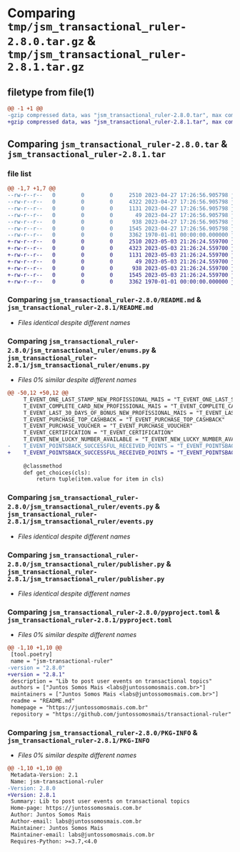 # Comparing `tmp/jsm_transactional_ruler-2.8.0.tar.gz` & `tmp/jsm_transactional_ruler-2.8.1.tar.gz`

## filetype from file(1)

```diff
@@ -1 +1 @@
-gzip compressed data, was "jsm_transactional_ruler-2.8.0.tar", max compression
+gzip compressed data, was "jsm_transactional_ruler-2.8.1.tar", max compression
```

## Comparing `jsm_transactional_ruler-2.8.0.tar` & `jsm_transactional_ruler-2.8.1.tar`

### file list

```diff
@@ -1,7 +1,7 @@
--rw-r--r--   0        0        0     2510 2023-04-27 17:26:56.905798 jsm_transactional_ruler-2.8.0/README.md
--rw-r--r--   0        0        0     4322 2023-04-27 17:26:56.905798 jsm_transactional_ruler-2.8.0/jsm_transactional_ruler/enums.py
--rw-r--r--   0        0        0     1131 2023-04-27 17:26:56.905798 jsm_transactional_ruler-2.8.0/jsm_transactional_ruler/events.py
--rw-r--r--   0        0        0       49 2023-04-27 17:26:56.905798 jsm_transactional_ruler-2.8.0/jsm_transactional_ruler/exceptions.py
--rw-r--r--   0        0        0      938 2023-04-27 17:26:56.905798 jsm_transactional_ruler-2.8.0/jsm_transactional_ruler/publisher.py
--rw-r--r--   0        0        0     1545 2023-04-27 17:26:56.905798 jsm_transactional_ruler-2.8.0/pyproject.toml
--rw-r--r--   0        0        0     3362 1970-01-01 00:00:00.000000 jsm_transactional_ruler-2.8.0/PKG-INFO
+-rw-r--r--   0        0        0     2510 2023-05-03 21:26:24.559700 jsm_transactional_ruler-2.8.1/README.md
+-rw-r--r--   0        0        0     4323 2023-05-03 21:26:24.559700 jsm_transactional_ruler-2.8.1/jsm_transactional_ruler/enums.py
+-rw-r--r--   0        0        0     1131 2023-05-03 21:26:24.559700 jsm_transactional_ruler-2.8.1/jsm_transactional_ruler/events.py
+-rw-r--r--   0        0        0       49 2023-05-03 21:26:24.559700 jsm_transactional_ruler-2.8.1/jsm_transactional_ruler/exceptions.py
+-rw-r--r--   0        0        0      938 2023-05-03 21:26:24.559700 jsm_transactional_ruler-2.8.1/jsm_transactional_ruler/publisher.py
+-rw-r--r--   0        0        0     1545 2023-05-03 21:26:24.559700 jsm_transactional_ruler-2.8.1/pyproject.toml
+-rw-r--r--   0        0        0     3362 1970-01-01 00:00:00.000000 jsm_transactional_ruler-2.8.1/PKG-INFO
```

### Comparing `jsm_transactional_ruler-2.8.0/README.md` & `jsm_transactional_ruler-2.8.1/README.md`

 * *Files identical despite different names*

### Comparing `jsm_transactional_ruler-2.8.0/jsm_transactional_ruler/enums.py` & `jsm_transactional_ruler-2.8.1/jsm_transactional_ruler/enums.py`

 * *Files 0% similar despite different names*

```diff
@@ -50,12 +50,12 @@
     T_EVENT_ONE_LAST_STAMP_NEW_PROFISSIONAL_MAIS = "T_EVENT_ONE_LAST_STAMP_NEW_PROFISSIONAL_MAIS"
     T_EVENT_COMPLETE_CARD_NEW_PROFISSIONAL_MAIS = "T_EVENT_COMPLETE_CARD_NEW_PROFISSIONAL_MAIS"
     T_EVENT_LAST_30_DAYS_OF_BONUS_NEW_PROFISSIONAL_MAIS = "T_EVENT_LAST_30_DAYS_OF_BONUS_NEW_PROFISSIONAL_MAIS"
     T_EVENT_PURCHASE_TOP_CASHBACK = "T_EVENT_PURCHASE_TOP_CASHBACK"
     T_EVENT_PURCHASE_VOUCHER = "T_EVENT_PURCHASE_VOUCHER"
     T_EVENT_CERTIFICATION = "T_EVENT_CERTIFICATION"
     T_EVENT_NEW_LUCKY_NUMBER_AVAILABLE = "T_EVENT_NEW_LUCKY_NUMBER_AVAILABLE"
-    T_EVENT_POINTSBACK_SUCCESSFUL_RECEIVED_POINTS = "T_EVENT_POINTSBACK_SUCCESSFUL_RECEIVED_POINTS"
+    T_EVENT_POINTSBACK_SUCCESSFUL_RECEIVED_POINTS = "T_EVENT_POINTSBACK_SUCCESSFULL_RECEIVED_POINTS"
 
     @classmethod
     def get_choices(cls):
         return tuple(item.value for item in cls)
```

### Comparing `jsm_transactional_ruler-2.8.0/jsm_transactional_ruler/events.py` & `jsm_transactional_ruler-2.8.1/jsm_transactional_ruler/events.py`

 * *Files identical despite different names*

### Comparing `jsm_transactional_ruler-2.8.0/jsm_transactional_ruler/publisher.py` & `jsm_transactional_ruler-2.8.1/jsm_transactional_ruler/publisher.py`

 * *Files identical despite different names*

### Comparing `jsm_transactional_ruler-2.8.0/pyproject.toml` & `jsm_transactional_ruler-2.8.1/pyproject.toml`

 * *Files 0% similar despite different names*

```diff
@@ -1,10 +1,10 @@
 [tool.poetry]
 name = "jsm-transactional-ruler"
-version = "2.8.0"
+version = "2.8.1"
 description = "Lib to post user events on transactional topics"
 authors = ["Juntos Somos Mais <labs@juntossomosmais.com.br>"]
 maintainers = ["Juntos Somos Mais <labs@juntossomosmais.com.br>"]
 readme = "README.md"
 homepage = "https://juntossomosmais.com.br"
 repository = "https://github.com/juntossomosmais/transactional-ruler"
```

### Comparing `jsm_transactional_ruler-2.8.0/PKG-INFO` & `jsm_transactional_ruler-2.8.1/PKG-INFO`

 * *Files 0% similar despite different names*

```diff
@@ -1,10 +1,10 @@
 Metadata-Version: 2.1
 Name: jsm-transactional-ruler
-Version: 2.8.0
+Version: 2.8.1
 Summary: Lib to post user events on transactional topics
 Home-page: https://juntossomosmais.com.br
 Author: Juntos Somos Mais
 Author-email: labs@juntossomosmais.com.br
 Maintainer: Juntos Somos Mais
 Maintainer-email: labs@juntossomosmais.com.br
 Requires-Python: >=3.7,<4.0
```

